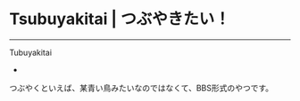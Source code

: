 # Tsubuyakitai | つぶやきたい！
--------------------------------------------
Tubuyakitai

-

つぶやくといえば、某青い鳥みたいなのではなくて、BBS形式のやつです。
